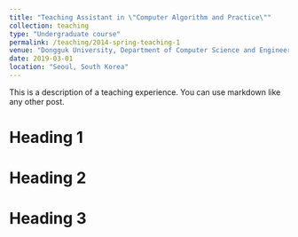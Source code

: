 ```yaml
---
title: "Teaching Assistant in \"Computer Algorithm and Practice\""
collection: teaching
type: "Undergraduate course"
permalink: /teaching/2014-spring-teaching-1
venue: "Dongguk University, Department of Computer Science and Engineering"
date: 2019-03-01
location: "Seoul, South Korea"
---
```


This is a description of a teaching experience. You can use markdown like any other post.

Heading 1
======

Heading 2
======

Heading 3
======
